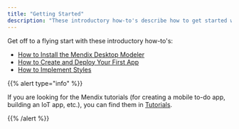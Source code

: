```yaml
---
title: "Getting Started"
description: "These introductory how-to's describe how to get started with the Mendix Modeler as well as how to create and deploy your first app and how to implement styles."
---
```


Get off to a flying start with these introductory how-to's:

* [How to Install the Mendix Desktop Modeler](install-the-mendix-desktop-modeler)
* [How to Create and Deploy Your First App](create-and-deploy-your-first-app)
* [How to Implement Styles](styles)

{{% alert type="info" %}}

If you are looking for the Mendix tutorials (for creating a mobile to-do app, building an IoT app, etc.), you can find them in [Tutorials](../tutorials/index).

{{% /alert %}}

